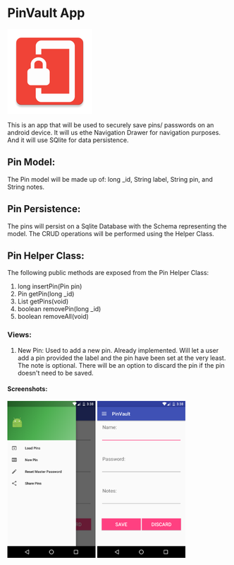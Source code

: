 # PinVault App
![alt-text](statics/img/logo.png "PinVault Logo")

This is an app that will be used to securely save pins/ passwords on an android device. It will us ethe Navigation Drawer for navigation purposes. And it will use SQlite for data persistence.

## Pin Model:
The Pin model will be made up of:
long _id, 
String label,
String pin, and
String notes.

## Pin Persistence:
The pins will persist on a Sqlite Database with the Schema representing the model.
The CRUD operations will be performed using the Helper Class.

## Pin Helper Class:
The following public methods are exposed from the Pin Helper Class:

1. long insertPin(Pin pin)
2. Pin getPin(long _id)
3. List<Pins> getPins(void)
4. boolean removePin(long _id)
5. boolean removeAll(void)

### Views:
1. New Pin: Used to add a new pin. Already implemented. Will let a user add a pin provided the label and the pin have been set at the very least. The note is optional. There will be an option to discard the pin if the pin doesn't need to be saved.

#### Screenshots:
<img src="img/screenshot1.png" width="200" />
<img src="img/screenshot2.png" width="200" />